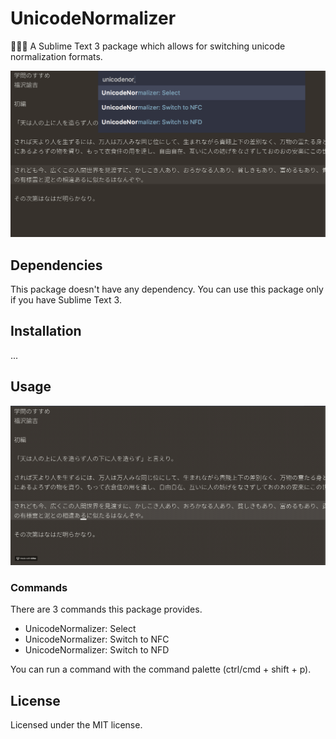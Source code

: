 # UnicodeNormalizer

🐶😺🐹 A Sublime Text 3 package which allows for switching unicode normalization formats.

![SublimeUnicodeNormalizer capture](https://raw.githubusercontent.com/gh640/SublimeUnicodeNormalizer/master/assets/images/capture.png)


## Dependencies

This package doesn't have any dependency. You can use this package only if you have Sublime Text 3.


## Installation

...


## Usage

![SublimeUnicodeNormalizer capture](https://raw.githubusercontent.com/gh640/SublimeUnicodeNormalizer/master/assets/images/capture-animation.gif)

### Commands

There are 3 commands this package provides.

- UnicodeNormalizer: Select
- UnicodeNormalizer: Switch to NFC
- UnicodeNormalizer: Switch to NFD

You can run a command with the command palette (ctrl/cmd + shift + p).


## License

Licensed under the MIT license.
